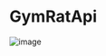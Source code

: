 # GymRatApi
![image](https://user-images.githubusercontent.com/104931543/222522042-cbbfc122-2318-4acb-b168-79f7e582ba46.png)
